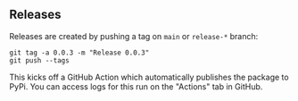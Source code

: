 ## Releases

Releases are created by pushing a tag on `main` or `release-*` branch:

```
git tag -a 0.0.3 -m "Release 0.0.3"
git push --tags
```

This kicks off a GitHub Action which automatically publishes the package to PyPi. You can access logs for this run on the "Actions" tab in GitHub.
